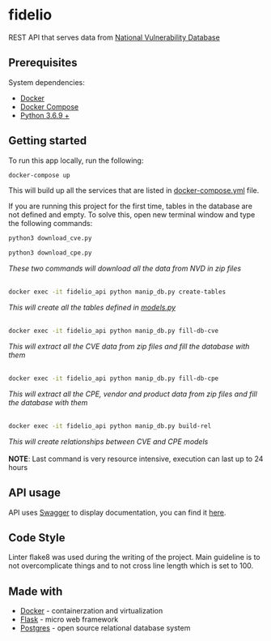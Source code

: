 # fidelio
REST API that serves data from [National Vulnerability Database](https://nvd.nist.gov/)

## Prerequisites
System dependencies:
- [Docker](https://docker.com)
- [Docker Compose](https://docs.docker.com/compose/)
- [Python 3.6.9 +](https://python.org)

## Getting started
To run this app locally, run the following:
```bash
docker-compose up
```
This will build up all the services that are listed in [docker-compose.yml](./docker-compose.yml) file.
<br>

If you are running this project for the first time, tables in the database are not defined and empty. To solve this, open new terminal window and type the following commands:
```bash
python3 download_cve.py
```
```bash
python3 download_cpe.py
```
*These two commands will download all the data from NVD in zip files*
<br>
<br>
```bash
docker exec -it fidelio_api python manip_db.py create-tables
```
*This will create all the tables defined in [models.py](./app/models.py)*
<br>
<br>
```bash
docker exec -it fidelio_api python manip_db.py fill-db-cve
```
*This will extract all the CVE data from zip files and fill the database with them*
<br>
<br>
```bash
docker exec -it fidelio_api python manip_db.py fill-db-cpe
```
*This will extract all the CPE, vendor and product data from zip files and fill the database with them*
<br>
<br>
```bash
docker exec -it fidelio_api python manip_db.py build-rel
```
*This will create relationships between CVE and CPE models*
<br>
<br>
**NOTE**: Last command is very resource intensive, execution can last up to 24 hours


## API usage
API uses [Swagger](https://swagger.io) to display documentation, you can find it [here](http://46.101.210.113/api/docs).


## Code Style
Linter flake8 was used during the writing of the project. Main guideline is to not overcomplicate things and to not cross line length which is set to 100.

## Made with
- [Docker](https://docker.com/) - containerzation and virtualization
- [Flask](https://www.palletsprojects.com/p/flask/) - micro web framework 
- [Postgres](https://postgres.com/) - open source relational database system
